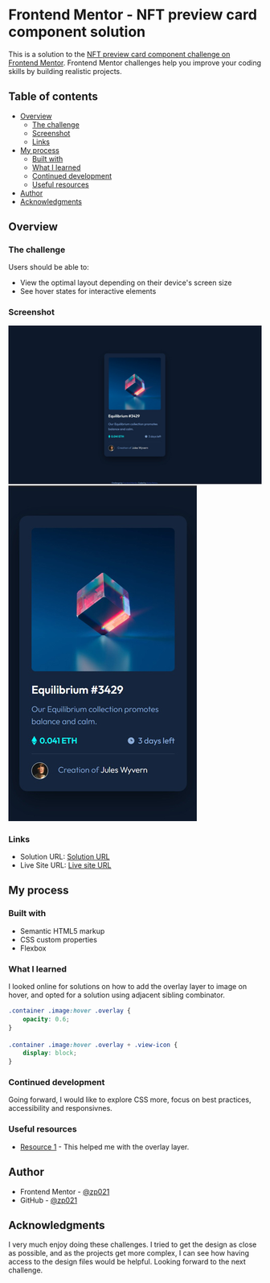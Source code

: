 # Frontend Mentor - NFT preview card component solution

This is a solution to the [NFT preview card component challenge on Frontend Mentor](https://www.frontendmentor.io/challenges/nft-preview-card-component-SbdUL_w0U). Frontend Mentor challenges help you improve your coding skills by building realistic projects.

## Table of contents

- [Overview](#overview)
  - [The challenge](#the-challenge)
  - [Screenshot](#screenshot)
  - [Links](#links)
- [My process](#my-process)
  - [Built with](#built-with)
  - [What I learned](#what-i-learned)
  - [Continued development](#continued-development)
  - [Useful resources](#useful-resources)
- [Author](#author)
- [Acknowledgments](#acknowledgments)

## Overview

### The challenge

Users should be able to:

- View the optimal layout depending on their device's screen size
- See hover states for interactive elements

### Screenshot

![](./desktop.jpg)
![](./mobile.jpg)

### Links

- Solution URL: [Solution URL](https://your-solution-url.com)
- Live Site URL: [Live site URL](https://your-live-site-url.com)

## My process

### Built with

- Semantic HTML5 markup
- CSS custom properties
- Flexbox

### What I learned

I looked online for solutions on how to add the overlay layer to image on hover, and opted for a solution using adjacent sibling combinator.

```css
.container .image:hover .overlay {
    opacity: 0.6;
}

.container .image:hover .overlay + .view-icon {
    display: block;
}
```

### Continued development

Going forward, I would like to explore CSS more, focus on best practices, accessibility and responsivnes.

### Useful resources

- [Resource 1](https://developer.mozilla.org/en-US/docs/Web/CSS/Adjacent_sibling_combinator) - This helped me with the overlay layer.


## Author

- Frontend Mentor - [@zp021](https://www.frontendmentor.io/profile/zp021)
- GitHub - [@zp021](https://github.com/zp021)

## Acknowledgments

I very much enjoy doing these challenges. I tried to get the design as close as possible, and as the projects get more complex, I can see how having access to the design files would be helpful. Looking forward to the next challenge.


```
